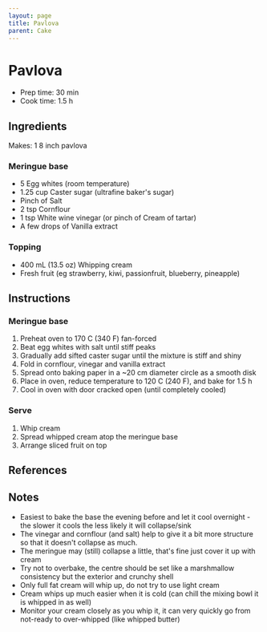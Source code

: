 ```yaml
---
layout: page
title: Pavlova
parent: Cake
---
```


# Pavlova

- Prep time: 30 min
- Cook time: 1.5 h

## Ingredients

Makes: 1 8 inch pavlova

### Meringue base

- 5 Egg whites (room temperature)
- 1.25 cup Caster sugar (ultrafine baker's sugar)
- Pinch of Salt
- 2 tsp Cornflour
- 1 tsp White wine vinegar (or pinch of Cream of tartar)
- A few drops of Vanilla extract

### Topping

- 400 mL (13.5 oz) Whipping cream
- Fresh fruit (eg strawberry, kiwi, passionfruit, blueberry, pineapple)

## Instructions

### Meringue base

1. Preheat oven to 170 C (340 F) fan-forced
2. Beat egg whites with salt until stiff peaks
3. Gradually add sifted caster sugar until the mixture is stiff and shiny
4. Fold in cornflour, vinegar and vanilla extract
5. Spread onto baking paper in a ~20 cm diameter circle as a smooth disk
6. Place in oven, reduce temperature to 120 C (240 F), and bake for 1.5 h
7. Cool in oven with door cracked open (until completely cooled)

### Serve

1. Whip cream
2. Spread whipped cream atop the meringue base
3. Arrange sliced fruit on top

## References

## Notes

- Easiest to bake the base the evening before and let it cool overnight - the slower it cools the less likely it will collapse/sink
- The vinegar and cornflour (and salt) help to give it a bit more structure so that it doesn't collapse as much.
- The meringue may (still) collapse a little, that's fine just cover it up with cream
- Try not to overbake, the centre should be set like a marshmallow consistency but the exterior and crunchy shell
- Only full fat cream will whip up, do not try to use light cream
- Cream whips up much easier when it is cold (can chill the mixing bowl it is whipped in as well)
- Monitor your cream closely as you whip it, it can very quickly go from not-ready to over-whipped (like whipped butter)
